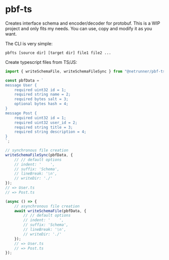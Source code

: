 # pbf-ts
Creates interface schema and encoder/decoder for protobuf. This is a WIP project and only fits my needs.
You can use, copy and modify it as you want.

The CLI is very simple:
```
pbfts [source dir] [target dir] file1 file2 ...
```

Create typescript files from TS/JS:
```typescript
import { writeSchemaFile, writeSchemaFileSync } from "@netrunner/pbf-ts";

const pbfData = `
message User {
    required uint32 id = 1;
    required string name = 2;
    required bytes salt = 3;
    optional bytes hash = 4;
}
message Post {
    required uint32 id = 1;
    required uint32 user_id = 2;
    required string title = 3;
    required string description = 4;
}
`;

// synchronous file creation
writeSchemaFileSync(pbfData, {
    // // default options
    // indent: '    ',
    // suffix: 'Schema',
    // lineBreak: '\n',
    // writeDir: './'
});
// => User.ts
// => Post.ts

(async () => {
    // asynchronous file creation
    await writeSchemaFile(pbfData, {
        // // default options
        // indent: '    ',
        // suffix: 'Schema',
        // lineBreak: '\n',
        // writeDir: './'
    });
    // => User.ts
    // => Post.ts
});
```

